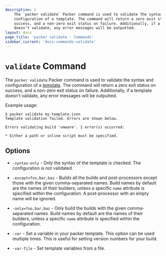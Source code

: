 ```yaml
---
description: |
    The `packer validate` Packer command is used to validate the syntax and
    configuration of a template. The command will return a zero exit status on
    success, and a non-zero exit status on failure. Additionally, if a template
    doesn't validate, any error messages will be outputted.
layout: docs
page_title: 'packer validate - Commands'
sidebar_current: 'docs-commands-validate'
---
```


# `validate` Command

The `packer validate` Packer command is used to validate the syntax and
configuration of a [template](/docs/templates/index.html). The command will
return a zero exit status on success, and a non-zero exit status on failure.
Additionally, if a template doesn't validate, any error messages will be
outputted.

Example usage:

``` text
$ packer validate my-template.json
Template validation failed. Errors are shown below.

Errors validating build 'vmware'. 1 error(s) occurred:

* Either a path or inline script must be specified.
```

## Options

-   `-syntax-only` - Only the syntax of the template is checked. The
    configuration is not validated.

-   `-except=foo,bar,baz` - Builds all the builds and post-processors except
    those with the given comma-separated names. Build names by default are the
    names of their builders, unless a specific `name` attribute is specified
    within the configuration. A post-processor with an empty name will be
    ignored.

-   `-only=foo,bar,baz` - Only build the builds with the given comma-separated
    names. Build names by default are the names of their builders, unless a
    specific `name` attribute is specified within the configuration.

-   `-var` - Set a variable in your packer template. This option can be used
    multiple times. This is useful for setting version numbers for your build.

-   `-var-file` - Set template variables from a file.
